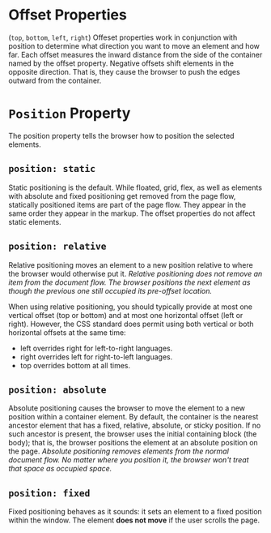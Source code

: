 # Offset Properties
(`top`, `bottom`, `left`, `right`)
Offeset properties work in conjunction with position to determine what direction you want to move an element and how far. Each offset measures the inward distance from the side of the container named by the offset property. Negative offsets shift elements in the opposite direction. That is, they cause the browser to push the edges outward from the container.

# `Position` Property

The position property tells the browser how to position the selected elements.

## `position: static`
Static positioning is the default. While floated, grid, flex, as well as elements with absolute and fixed positioning get removed from the page flow, statically positioned items are part of the page flow. They appear in the same order they appear in the markup. The offset properties do not affect static elements.

## `position: relative`
Relative positioning moves an element to a new position relative to where the browser would otherwise put it.
*Relative positioning does not remove an item from the document flow. The browser positions the next element as though the previous one still occupied its pre-offset location.*

When using relative positioning, you should typically provide at most one vertical offset (top or bottom) and at most one horizontal offset (left or right). However, the CSS standard does permit using both vertical or both horizontal offsets at the same time:

- left overrides right for left-to-right languages.
- right overrides left for right-to-left languages.
- top overrides bottom at all times.


## `position: absolute`
Absolute positioning causes the browser to move the element to a new position within a container element. By default, the container is the nearest ancestor element that has a fixed, relative, absolute, or sticky position. If no such ancestor is present, the browser uses the initial containing block (the body); that is, the browser positions the element at an absolute position on the page.
*Absolute positioning removes elements from the normal document flow. No matter where you position it, the browser won't treat that space as occupied space.*

## `position: fixed`
Fixed positioning behaves as it sounds: it sets an element to a fixed position within the window. The element **does not move** if the user scrolls the page.